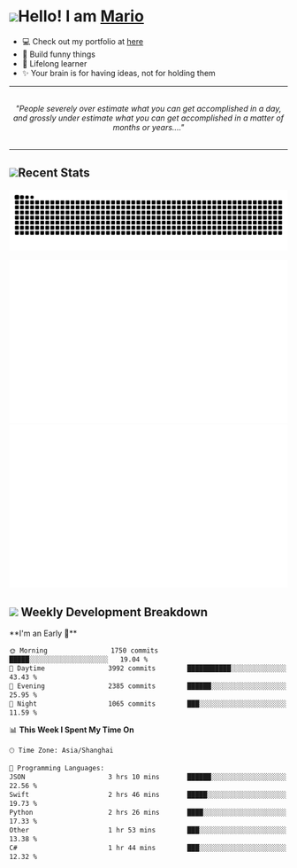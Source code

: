 <h1><a href = "#"><img src="https://media.giphy.com/media/VgCDAzcKvsR6OM0uWg/giphy.gif" width="50"></a><span>Hello! I am <a href="https://github.com/mario1in">Mario</a></span></h1>

- 💻 Check out my portfolio at [here](https://shixiong.name)
- 🔨 Build funny things
- 🚀 Lifelong learner
- ✨ Your brain is for having ideas, not for holding them

<hr/>
<br/>
<div align="center">
<i>"People severely over estimate what you can get accomplished in a day, and grossly under estimate what you can get accomplished in a matter of months or years...." </i>
</div>
<br/>
<hr/>

<h2 align="left">
  <a href="#"><img src="https://emojis.slackmojis.com/emojis/images/1643514389/3643/cool-doge.gif?1643514389" height="30"></a>Recent Stats
</h2>

<picture>
  <source
    media="(prefers-color-scheme: dark)"
    srcset="https://raw.githubusercontent.com/mario1in/mario1in/output/github-contribution-grid-snake-dark.svg"
  />
  <source
    media="(prefers-color-scheme: light)"
    srcset="https://raw.githubusercontent.com/mario1in/mario1in/output/github-contribution-grid-snake.svg"
  />
  <img
    alt="github contribution grid snake animation"
    src="https://raw.githubusercontent.com/mario1in/mario1in/output/github-contribution-grid-snake.svg"
  />
</picture>

![overview](https://raw.githubusercontent.com/mario1in/mario1in/stats-output/generated/overview.svg)
![languages](https://raw.githubusercontent.com/mario1in/mario1in/stats-output/generated/languages.svg)

<h2 align="left">
  <a href="#"><img src="https://emojis.slackmojis.com/emojis/images/1643514062/184/nyancat_big.gif?1643514062" height="30"></a> Weekly Development Breakdown
</h2>
<!--START_SECTION:waka-->
**I'm an Early 🐤** 

```text
🌞 Morning                1750 commits        █████░░░░░░░░░░░░░░░░░░░░   19.04 % 
🌆 Daytime                3992 commits        ███████████░░░░░░░░░░░░░░   43.43 % 
🌃 Evening                2385 commits        ██████░░░░░░░░░░░░░░░░░░░   25.95 % 
🌙 Night                  1065 commits        ███░░░░░░░░░░░░░░░░░░░░░░   11.59 % 
```


📊 **This Week I Spent My Time On** 

```text
🕑︎ Time Zone: Asia/Shanghai

💬 Programming Languages: 
JSON                     3 hrs 10 mins       ██████░░░░░░░░░░░░░░░░░░░   22.56 % 
Swift                    2 hrs 46 mins       █████░░░░░░░░░░░░░░░░░░░░   19.73 % 
Python                   2 hrs 26 mins       ████░░░░░░░░░░░░░░░░░░░░░   17.33 % 
Other                    1 hr 53 mins        ███░░░░░░░░░░░░░░░░░░░░░░   13.38 % 
C#                       1 hr 44 mins        ███░░░░░░░░░░░░░░░░░░░░░░   12.32 % 
```


<!--END_SECTION:waka-->

